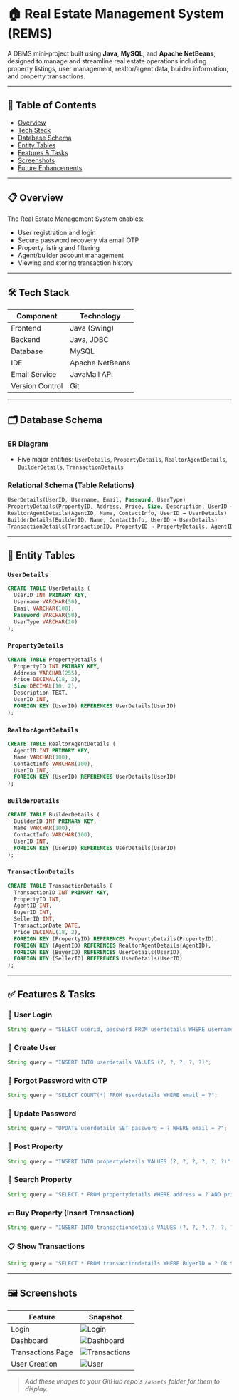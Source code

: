 

# 🏠 Real Estate Management System (REMS)

A DBMS mini-project built using **Java**, **MySQL**, and **Apache NetBeans**, designed to manage and streamline real estate operations including property listings, user management, realtor/agent data, builder information, and property transactions.


---

## 📌 Table of Contents

* [Overview](#overview)
* [Tech Stack](#tech-stack)
* [Database Schema](#database-schema)
* [Entity Tables](#entity-tables)
* [Features & Tasks](#features--tasks)
* [Screenshots](#screenshots)
* [Future Enhancements](#future-enhancements)

---

## 📋 Overview

The Real Estate Management System enables:

* User registration and login
* Secure password recovery via email OTP
* Property listing and filtering
* Agent/builder account management
* Viewing and storing transaction history

---

## 🛠️ Tech Stack

| Component       | Technology      |
| --------------- | --------------- |
| Frontend        | Java (Swing)    |
| Backend         | Java, JDBC      |
| Database        | MySQL           |
| IDE             | Apache NetBeans |
| Email Service   | JavaMail API    |
| Version Control | Git             |

---

## 🗂️ Database Schema

### ER Diagram

* Five major entities: `UserDetails`, `PropertyDetails`, `RealtorAgentDetails`, `BuilderDetails`, `TransactionDetails`

### Relational Schema (Table Relations)

```sql
UserDetails(UserID, Username, Email, Password, UserType)
PropertyDetails(PropertyID, Address, Price, Size, Description, UserID → UserDetails)
RealtorAgentDetails(AgentID, Name, ContactInfo, UserID → UserDetails)
BuilderDetails(BuilderID, Name, ContactInfo, UserID → UserDetails)
TransactionDetails(TransactionID, PropertyID → PropertyDetails, AgentID → RealtorAgentDetails, BuyerID, SellerID → UserDetails)
```

---

## 🧾 Entity Tables

### `UserDetails`

```sql
CREATE TABLE UserDetails (
  UserID INT PRIMARY KEY,
  Username VARCHAR(50),
  Email VARCHAR(100),
  Password VARCHAR(50),
  UserType VARCHAR(20)
);
```

### `PropertyDetails`

```sql
CREATE TABLE PropertyDetails (
  PropertyID INT PRIMARY KEY,
  Address VARCHAR(255),
  Price DECIMAL(18, 2),
  Size DECIMAL(10, 2),
  Description TEXT,
  UserID INT,
  FOREIGN KEY (UserID) REFERENCES UserDetails(UserID)
);
```

### `RealtorAgentDetails`

```sql
CREATE TABLE RealtorAgentDetails (
  AgentID INT PRIMARY KEY,
  Name VARCHAR(100),
  ContactInfo VARCHAR(100),
  UserID INT,
  FOREIGN KEY (UserID) REFERENCES UserDetails(UserID)
);
```

### `BuilderDetails`

```sql
CREATE TABLE BuilderDetails (
  BuilderID INT PRIMARY KEY,
  Name VARCHAR(100),
  ContactInfo VARCHAR(100),
  UserID INT,
  FOREIGN KEY (UserID) REFERENCES UserDetails(UserID)
);
```

### `TransactionDetails`

```sql
CREATE TABLE TransactionDetails (
  TransactionID INT PRIMARY KEY,
  PropertyID INT,
  AgentID INT,
  BuyerID INT,
  SellerID INT,
  TransactionDate DATE,
  Price DECIMAL(18, 2),
  FOREIGN KEY (PropertyID) REFERENCES PropertyDetails(PropertyID),
  FOREIGN KEY (AgentID) REFERENCES RealtorAgentDetails(AgentID),
  FOREIGN KEY (BuyerID) REFERENCES UserDetails(UserID),
  FOREIGN KEY (SellerID) REFERENCES UserDetails(UserID)
);
```

---

## ✅ Features & Tasks

### 🔐 User Login

```java
String query = "SELECT userid, password FROM userdetails WHERE username = ? AND password = ?";
```

### 👤 Create User

```java
String query = "INSERT INTO userdetails VALUES (?, ?, ?, ?, ?)";
```

### 🔁 Forgot Password with OTP

```java
String query = "SELECT COUNT(*) FROM userdetails WHERE email = ?";
```

### 🔑 Update Password

```java
String query = "UPDATE userdetails SET password = ? WHERE email = ?";
```

### 🏡 Post Property

```java
String query = "INSERT INTO propertydetails VALUES (?, ?, ?, ?, ?, ?)";
```

### 🔎 Search Property

```java
String query = "SELECT * FROM propertydetails WHERE address = ? AND price < ? AND size = ?";
```

### 💵 Buy Property (Insert Transaction)

```java
String query = "INSERT INTO transactiondetails VALUES (?, ?, ?, ?, ?, ?)";
```

### 📋 Show Transactions

```java
String query = "SELECT * FROM transactiondetails WHERE BuyerID = ? OR SellerID = ?";
```

---

## 🖼️ Screenshots

| Feature           | Snapshot                                |
| ----------------- | --------------------------------------- |
| Login             | ![Login](assets/login.png)              |
| Dashboard         | ![Dashboard](assets/dashboard.png)      |
| Transactions Page | ![Transactions](assets/transaction.png) |
| User Creation     | ![User](assets/create_user.png)         |

> *Add these images to your GitHub repo's `/assets` folder for them to display.*


